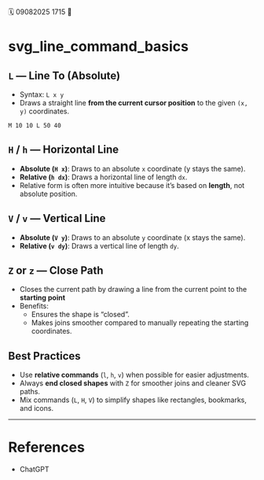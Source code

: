 🗓️ 09082025 1715
📎

# svg_line_command_basics

## `L` — Line To (Absolute)
- Syntax: `L x y`
- Draws a straight line **from the current cursor position** to the given `(x, y)` coordinates.
```
M 10 10 L 50 40
```
## `H` / `h` — Horizontal Line
- **Absolute (`H x`)**: Draws to an absolute `x` coordinate (y stays the same).
- **Relative (`h dx`)**: Draws a horizontal line of length `dx`.
- Relative form is often more intuitive because it’s based on **length**, not absolute position.
## `V` / `v` — Vertical Line
- **Absolute (`V y`)**: Draws to an absolute `y` coordinate (x stays the same).
- **Relative (`v dy`)**: Draws a vertical line of length `dy`.
## `Z` or `z` — Close Path
- Closes the current path by drawing a line from the current point to the **starting point**
- Benefits:
    - Ensures the shape is “closed”.
    - Makes joins smoother compared to manually repeating the starting coordinates.
## Best Practices
- Use **relative commands** (`l`, `h`, `v`) when possible for easier adjustments.
- Always **end closed shapes** with `Z` for smoother joins and cleaner SVG paths.
- Mix commands (`L`, `H`, `V`) to simplify shapes like rectangles, bookmarks, and icons.

---
# References
- ChatGPT